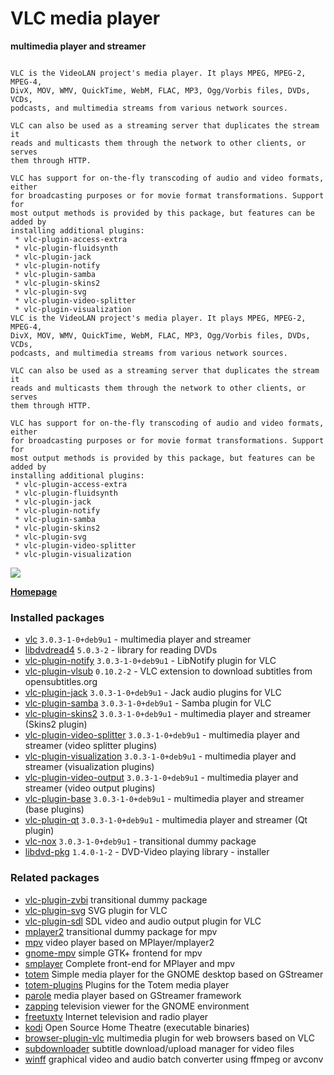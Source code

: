 # VLC media player

__multimedia player and streamer__

```

VLC is the VideoLAN project's media player. It plays MPEG, MPEG-2, MPEG-4,
DivX, MOV, WMV, QuickTime, WebM, FLAC, MP3, Ogg/Vorbis files, DVDs, VCDs,
podcasts, and multimedia streams from various network sources.

VLC can also be used as a streaming server that duplicates the stream it
reads and multicasts them through the network to other clients, or serves
them through HTTP.

VLC has support for on-the-fly transcoding of audio and video formats, either
for broadcasting purposes or for movie format transformations. Support for
most output methods is provided by this package, but features can be added by
installing additional plugins:
 * vlc-plugin-access-extra
 * vlc-plugin-fluidsynth
 * vlc-plugin-jack
 * vlc-plugin-notify
 * vlc-plugin-samba
 * vlc-plugin-skins2
 * vlc-plugin-svg
 * vlc-plugin-video-splitter
 * vlc-plugin-visualization
VLC is the VideoLAN project's media player. It plays MPEG, MPEG-2, MPEG-4,
DivX, MOV, WMV, QuickTime, WebM, FLAC, MP3, Ogg/Vorbis files, DVDs, VCDs,
podcasts, and multimedia streams from various network sources.

VLC can also be used as a streaming server that duplicates the stream it
reads and multicasts them through the network to other clients, or serves
them through HTTP.

VLC has support for on-the-fly transcoding of audio and video formats, either
for broadcasting purposes or for movie format transformations. Support for
most output methods is provided by this package, but features can be added by
installing additional plugins:
 * vlc-plugin-access-extra
 * vlc-plugin-fluidsynth
 * vlc-plugin-jack
 * vlc-plugin-notify
 * vlc-plugin-samba
 * vlc-plugin-skins2
 * vlc-plugin-svg
 * vlc-plugin-video-splitter
 * vlc-plugin-visualization

```

[![](https://screenshots.debian.net/thumbnail-with-version/vlc/9001)](https://screenshots.debian.net/screenshot-with-version/vlc/9001)



**[Homepage](http://www.videolan.org/vlc/)**

### Installed packages

* [vlc](https://packages.debian.org/stretch/vlc) `3.0.3-1-0+deb9u1` - multimedia player and streamer
* [libdvdread4](https://packages.debian.org/stretch/libdvdread4) `5.0.3-2` - library for reading DVDs
* [vlc-plugin-notify](https://packages.debian.org/stretch/vlc-plugin-notify) `3.0.3-1-0+deb9u1` - LibNotify plugin for VLC
* [vlc-plugin-vlsub](https://packages.debian.org/stretch/vlc-plugin-vlsub) `0.10.2-2` - VLC extension to download subtitles from opensubtitles.org
* [vlc-plugin-jack](https://packages.debian.org/stretch/vlc-plugin-jack) `3.0.3-1-0+deb9u1` - Jack audio plugins for VLC
* [vlc-plugin-samba](https://packages.debian.org/stretch/vlc-plugin-samba) `3.0.3-1-0+deb9u1` - Samba plugin for VLC
* [vlc-plugin-skins2](https://packages.debian.org/stretch/vlc-plugin-skins2) `3.0.3-1-0+deb9u1` - multimedia player and streamer (Skins2 plugin)
* [vlc-plugin-video-splitter](https://packages.debian.org/stretch/vlc-plugin-video-splitter) `3.0.3-1-0+deb9u1` - multimedia player and streamer (video splitter plugins)
* [vlc-plugin-visualization](https://packages.debian.org/stretch/vlc-plugin-visualization) `3.0.3-1-0+deb9u1` - multimedia player and streamer (visualization plugins)
* [vlc-plugin-video-output](https://packages.debian.org/stretch/vlc-plugin-video-output) `3.0.3-1-0+deb9u1` - multimedia player and streamer (video output plugins)
* [vlc-plugin-base](https://packages.debian.org/stretch/vlc-plugin-base) `3.0.3-1-0+deb9u1` - multimedia player and streamer (base plugins)
* [vlc-plugin-qt](https://packages.debian.org/stretch/vlc-plugin-qt) `3.0.3-1-0+deb9u1` - multimedia player and streamer (Qt plugin)
* [vlc-nox](https://packages.debian.org/stretch/vlc-nox) `3.0.3-1-0+deb9u1` - transitional dummy package
* [libdvd-pkg](https://packages.debian.org/stretch/libdvd-pkg) `1.4.0-1-2` - DVD-Video playing library - installer

### Related packages

 * [vlc-plugin-zvbi](https://packages.debian.org/stretch/vlc-plugin-zvbi) transitional dummy package
 * [vlc-plugin-svg](https://packages.debian.org/stretch/vlc-plugin-svg) SVG plugin for VLC
 * [vlc-plugin-sdl](https://packages.debian.org/stretch/vlc-plugin-sdl) SDL video and audio output plugin for VLC
 * [mplayer2](https://packages.debian.org/stretch/mplayer2) transitional dummy package for mpv
 * [mpv](https://packages.debian.org/stretch/mpv) video player based on MPlayer/mplayer2
 * [gnome-mpv](https://packages.debian.org/stretch/gnome-mpv) simple GTK+ frontend for mpv
 * [smplayer](https://packages.debian.org/stretch/smplayer) Complete front-end for MPlayer and mpv
 * [totem](https://packages.debian.org/stretch/totem) Simple media player for the GNOME desktop based on GStreamer
 * [totem-plugins](https://packages.debian.org/stretch/totem-plugins) Plugins for the Totem media player
 * [parole](https://packages.debian.org/stretch/parole) media player based on GStreamer framework
 * [zapping](https://packages.debian.org/stretch/zapping) television viewer for the GNOME environment
 * [freetuxtv](https://packages.debian.org/stretch/freetuxtv) Internet television and radio player
 * [kodi](https://packages.debian.org/stretch/kodi) Open Source Home Theatre (executable binaries)
 * [browser-plugin-vlc](https://packages.debian.org/stretch/browser-plugin-vlc) multimedia plugin for web browsers based on VLC
 * [subdownloader](https://packages.debian.org/stretch/subdownloader) subtitle download/upload manager for video files
 * [winff](https://packages.debian.org/stretch/winff) graphical video and audio batch converter using ffmpeg or avconv
